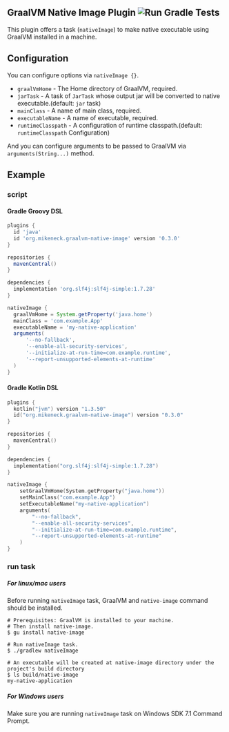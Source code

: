 GraalVM Native Image Plugin ![Run Gradle Tests](https://github.com/mike-neck/graalvm-native-image-plugin/workflows/Run%20Gradle%20Tests/badge.svg?branch=master&event=push)
---

This plugin offers a task (`nativeImage`) to make native executable using GraalVM installed in a machine.

Configuration
---

You can configure options via `nativeImage {}`.

* `graalVmHome` - The Home directory of GraalVM, required.
* `jarTask` - A task of `JarTask` whose output jar will be converted to native executable.(default: `jar` task)
* `mainClass` - A name of main class, required.
* `executableName` - A name of executable, required.
* `runtimeClasspath` - A configuration of runtime classpath.(default: `runtimeClasspath` Configuration)

And you can configure arguments to be passed to GraalVM via `arguments(String...)` method.

Example
---

### script
#### Gradle Groovy DSL
```groovy
plugins {
  id 'java'
  id 'org.mikeneck.graalvm-native-image' version '0.3.0'
}

repositories {
  mavenCentral()
}

dependencies {
  implementation 'org.slf4j:slf4j-simple:1.7.28'
}

nativeImage {
  graalVmHome = System.getProperty('java.home')
  mainClass = 'com.example.App'
  executableName = 'my-native-application'
  arguments(
      '--no-fallback',
      '--enable-all-security-services',
      '--initialize-at-run-time=com.example.runtime',
      '--report-unsupported-elements-at-runtime'
  )
}
```

#### Gradle Kotlin DSL
```kotlin
plugins {
  kotlin("jvm") version "1.3.50"
  id("org.mikeneck.graalvm-native-image") version "0.3.0"
}

repositories {
  mavenCentral()
}

dependencies {
  implementation("org.slf4j:slf4j-simple:1.7.28")
}

nativeImage {
    setGraalVmHome(System.getProperty("java.home"))
    setMainClass("com.example.App")
    setExecutableName("my-native-application")
    arguments(
        "--no-fallback",
        "--enable-all-security-services",
        "--initialize-at-run-time=com.example.runtime",
        "--report-unsupported-elements-at-runtime"
    )
}
```

### run task

##### For linux/mac users

Before running `nativeImage` task, GraalVM and `native-image` command should be installed.

```shell-session
# Prerequisites: GraalVM is installed to your machine.
# Then install native-image.
$ gu install native-image

# Run nativeImage task.
$ ./gradlew nativeImage

# An executable will be created at native-image directory under the project's build directory
$ ls build/native-image
my-native-application
```

##### For Windows users

Make sure you are running `nativeImage` task on Windows SDK 7.1 Command Prompt.
